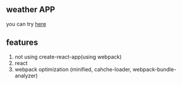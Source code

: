 ## weather APP

you can try [here](https://0529bill.github.io/weather_app/index.html)

## features

1. not using create-react-app(using webpack)
2. react
3. webpack optimization (minified, cahche-loader, webpack-bundle-analyzer)
